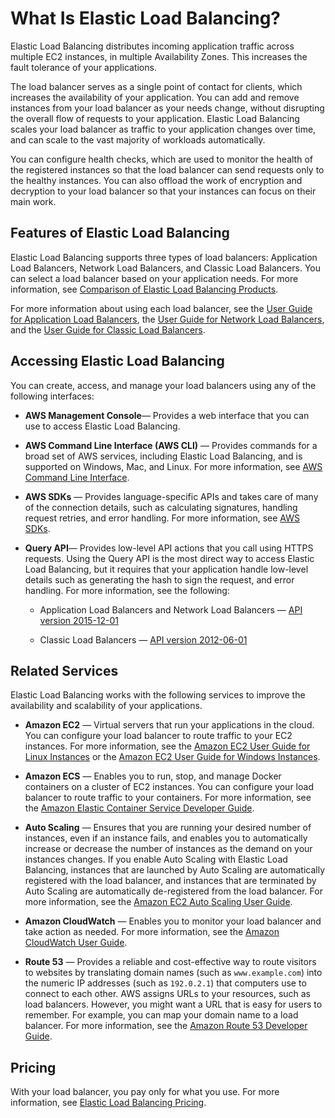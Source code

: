 # What Is Elastic Load Balancing?<a name="what-is-load-balancing"></a>

Elastic Load Balancing distributes incoming application traffic across multiple EC2 instances, in multiple Availability Zones\. This increases the fault tolerance of your applications\.

The load balancer serves as a single point of contact for clients, which increases the availability of your application\. You can add and remove instances from your load balancer as your needs change, without disrupting the overall flow of requests to your application\. Elastic Load Balancing scales your load balancer as traffic to your application changes over time, and can scale to the vast majority of workloads automatically\.

You can configure health checks, which are used to monitor the health of the registered instances so that the load balancer can send requests only to the healthy instances\. You can also offload the work of encryption and decryption to your load balancer so that your instances can focus on their main work\.

## Features of Elastic Load Balancing<a name="elb-features"></a>

Elastic Load Balancing supports three types of load balancers: Application Load Balancers, Network Load Balancers, and Classic Load Balancers\. You can select a load balancer based on your application needs\. For more information, see [Comparison of Elastic Load Balancing Products](https://aws.amazon.com/elasticloadbalancing/details/#compare)\.

For more information about using each load balancer, see the [User Guide for Application Load Balancers](http://docs.aws.amazon.com/elasticloadbalancing/latest/application/), the [User Guide for Network Load Balancers](http://docs.aws.amazon.com/elasticloadbalancing/latest/network/), and the [User Guide for Classic Load Balancers](http://docs.aws.amazon.com/elasticloadbalancing/latest/classic/)\.

## Accessing Elastic Load Balancing<a name="elb-access-methods"></a>

You can create, access, and manage your load balancers using any of the following interfaces:

+ **AWS Management Console**— Provides a web interface that you can use to access Elastic Load Balancing\.

+ **AWS Command Line Interface \(AWS CLI\)** — Provides commands for a broad set of AWS services, including Elastic Load Balancing, and is supported on Windows, Mac, and Linux\. For more information, see [AWS Command Line Interface](https://aws.amazon.com//cli/)\.

+ **AWS SDKs** — Provides language\-specific APIs and takes care of many of the connection details, such as calculating signatures, handling request retries, and error handling\. For more information, see [AWS SDKs](http://aws.amazon.com/tools/#SDKs)\.

+ **Query API**— Provides low\-level API actions that you call using HTTPS requests\. Using the Query API is the most direct way to access Elastic Load Balancing, but it requires that your application handle low\-level details such as generating the hash to sign the request, and error handling\. For more information, see the following:

  + Application Load Balancers and Network Load Balancers — [API version 2015\-12\-01](http://docs.aws.amazon.com/elasticloadbalancing/latest/APIReference/)

  + Classic Load Balancers — [API version 2012\-06\-01](http://docs.aws.amazon.com/elasticloadbalancing/2012-06-01/APIReference/)

## Related Services<a name="elb-related-services"></a>

Elastic Load Balancing works with the following services to improve the availability and scalability of your applications\.

+ **Amazon EC2** — Virtual servers that run your applications in the cloud\. You can configure your load balancer to route traffic to your EC2 instances\. For more information, see the [Amazon EC2 User Guide for Linux Instances](http://docs.aws.amazon.com/AWSEC2/latest/UserGuide/) or the [Amazon EC2 User Guide for Windows Instances](http://docs.aws.amazon.com/AWSEC2/latest/WindowsGuide/)\.

+ **Amazon ECS** — Enables you to run, stop, and manage Docker containers on a cluster of EC2 instances\. You can configure your load balancer to route traffic to your containers\. For more information, see the [Amazon Elastic Container Service Developer Guide](http://docs.aws.amazon.com/AmazonECS/latest/developerguide/)\.

+ **Auto Scaling** — Ensures that you are running your desired number of instances, even if an instance fails, and enables you to automatically increase or decrease the number of instances as the demand on your instances changes\. If you enable Auto Scaling with Elastic Load Balancing, instances that are launched by Auto Scaling are automatically registered with the load balancer, and instances that are terminated by Auto Scaling are automatically de\-registered from the load balancer\. For more information, see the [Amazon EC2 Auto Scaling User Guide](http://docs.aws.amazon.com/autoscaling/latest/userguide/)\.

+ **Amazon CloudWatch** — Enables you to monitor your load balancer and take action as needed\. For more information, see the [Amazon CloudWatch User Guide](http://docs.aws.amazon.com/AmazonCloudWatch/latest/monitoring/)\.

+ **Route 53** — Provides a reliable and cost\-effective way to route visitors to websites by translating domain names \(such as `www.example.com`\) into the numeric IP addresses \(such as `192.0.2.1`\) that computers use to connect to each other\. AWS assigns URLs to your resources, such as load balancers\. However, you might want a URL that is easy for users to remember\. For example, you can map your domain name to a load balancer\. For more information, see the [Amazon Route 53 Developer Guide](http://docs.aws.amazon.com/Route53/latest/DeveloperGuide/)\.

## Pricing<a name="load-balancer-pricing"></a>

With your load balancer, you pay only for what you use\. For more information, see [Elastic Load Balancing Pricing](https://aws.amazon.com/elasticloadbalancing/pricing/)\.